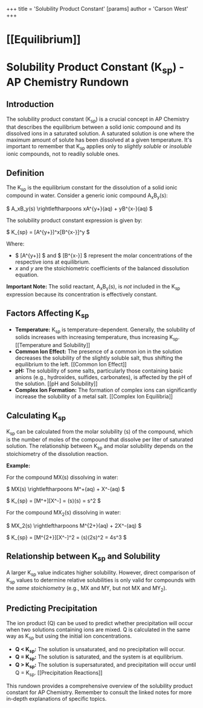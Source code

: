 +++
 title = 'Solubility Product Constant'
[params]
	author = 'Carson West'
+++
# [[Equilibrium]]
# Solubility Product Constant (K<sub>sp</sub>) - AP Chemistry Rundown

## Introduction

The solubility product constant (K<sub>sp</sub>) is a crucial concept in AP Chemistry that describes the equilibrium between a solid ionic compound and its dissolved ions in a saturated solution.  A saturated solution is one where the maximum amount of solute has been dissolved at a given temperature.  It's important to remember that K<sub>sp</sub> applies only to *slightly soluble* or *insoluble* ionic compounds, not to readily soluble ones.

## Definition

The K<sub>sp</sub> is the equilibrium constant for the dissolution of a solid ionic compound in water. Consider a generic ionic compound A<sub>x</sub>B<sub>y</sub>(s):

 $ A_xB_y(s) \rightleftharpoons xA^{y+}(aq) + yB^{x-}(aq) $ 

The solubility product constant expression is given by:

 $ K_{sp} = [A^{y+}]^x[B^{x-}]^y $ 

Where:

*  $ [A^{y+}] $  and  $ [B^{x-}] $  represent the molar concentrations of the respective ions at equilibrium.
* *x* and *y* are the stoichiometric coefficients of the balanced dissolution equation.

**Important Note:** The solid reactant, A<sub>x</sub>B<sub>y</sub>(s), is *not* included in the K<sub>sp</sub> expression because its concentration is effectively constant.

## Factors Affecting K<sub>sp</sub>

* **Temperature:** K<sub>sp</sub> is temperature-dependent.  Generally, the solubility of solids increases with increasing temperature, thus increasing K<sub>sp</sub>. [[Temperature and Solubility]]
* **Common Ion Effect:** The presence of a common ion in the solution decreases the solubility of the slightly soluble salt, thus shifting the equilibrium to the left. [[Common Ion Effect]]
* **pH:** The solubility of some salts, particularly those containing basic anions (e.g., hydroxides, sulfides, carbonates), is affected by the pH of the solution. [[pH and Solubility]]
* **Complex Ion Formation:** The formation of complex ions can significantly increase the solubility of a metal salt. [[Complex Ion Equilibria]]

## Calculating K<sub>sp</sub>

K<sub>sp</sub> can be calculated from the molar solubility (s) of the compound, which is the number of moles of the compound that dissolve per liter of saturated solution.  The relationship between K<sub>sp</sub> and molar solubility depends on the stoichiometry of the dissolution reaction.

**Example:**

For the compound MX(s) dissolving in water:

 $ MX(s) \rightleftharpoons M^+(aq) + X^-(aq) $ 

 $ K_{sp} = [M^+][X^-] = (s)(s) = s^2 $ 

For the compound MX<sub>2</sub>(s) dissolving in water:

 $ MX_2(s) \rightleftharpoons M^{2+}(aq) + 2X^-(aq) $ 

 $ K_{sp} = [M^{2+}][X^-]^2 = (s)(2s)^2 = 4s^3 $ 

## Relationship between K<sub>sp</sub> and Solubility

A larger K<sub>sp</sub> value indicates higher solubility.  However, direct comparison of K<sub>sp</sub> values to determine relative solubilities is only valid for compounds with the *same stoichiometry* (e.g., MX and MY, but not MX and MY<sub>2</sub>).

## Predicting Precipitation

The ion product (Q) can be used to predict whether precipitation will occur when two solutions containing ions are mixed.  Q is calculated in the same way as K<sub>sp</sub> but using the initial ion concentrations.

* **Q < K<sub>sp</sub>:** The solution is unsaturated, and no precipitation will occur.
* **Q = K<sub>sp</sub>:** The solution is saturated, and the system is at equilibrium.
* **Q > K<sub>sp</sub>:** The solution is supersaturated, and precipitation will occur until Q = K<sub>sp</sub>. [[Precipitation Reactions]]


This rundown provides a comprehensive overview of the solubility product constant for AP Chemistry.  Remember to consult the linked notes for more in-depth explanations of specific topics.
